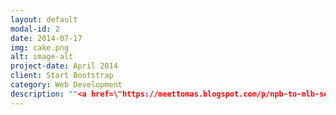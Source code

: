 ```yaml
---
layout: default
modal-id: 2
date: 2014-07-17
img: cake.png
alt: image-alt
project-date: April 2014
client: Start Bootstrap
category: Web Development
description: ""<a href=\"https://meettomas.blogspot.com/p/npb-to-mlb-seiya-suzuki.html" target=\"_blank\"><b><i>A case study on the transition from the Japanese baseball league to the Majors, and what we can expect from Seiya Suzuki.</i></b></a>"
---
```

